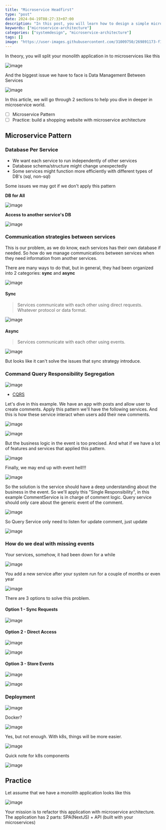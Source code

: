 ```yaml
---
title: "Microservice Headfirst"
type: "post"
date: 2024-04-19T08:27:33+07:00
description: "In this post, you will learn how to design a simple microservices system"
keywords: ["microservice-architecture"]
categories: ["systemdesign", "microservice-architecture"]
tags: []
image: "https://user-images.githubusercontent.com/31009750/269891173-f10b1b6b-ea34-4e23-91b6-db9e995d6bff.png"
---
```


In theory, you will split your monolith application in to microservices like this

![image](https://gist.github.com/assets/31009750/a9f0ee0a-c2e7-4896-9dda-d2da9cf2a43d)

And the biggest issue we have to face is Data Management Between Services

![image](https://gist.github.com/assets/31009750/3850f906-aa90-4a76-b7c0-4fe5f553c27a)

In this article, we will go through 2 sections to help you dive in deeper in microservice world.

- [ ] Microservice Pattern
- [ ] Practice: build a shopping website with microservice architecture

## Microservice Pattern

### Database Per Service

- We want each service to run independently of other services
- Database schema/structure might change unexpectedly
- Some services might function more efficiently with different types of DB's (sql, non-sql)

Some issues we may got if we don't apply this pattern

**DB for All**

![image](https://gist.github.com/assets/31009750/0bd8745d-f0a6-4d10-a1d4-63b47706e808)

**Access to another service's DB**

![image](https://gist.github.com/assets/31009750/a980bf70-73e5-40d2-b102-2d5e2a5348c1)

### Communication strategies between services

This is our problem, as we do know, each services has their own database if needed.
So how do we manage communications between services when they need information from another services.

There are many ways to do that, but in general, they had been organized into 2 categories: **sync** and **async**

![image](https://gist.github.com/assets/31009750/52f446fb-4e97-4897-ad37-b2cfd80df382)

#### Sync

> Services communicate with each other using direct requests. Whatever protocol or data format.

![image](https://gist.github.com/assets/31009750/829f6d30-4550-46e9-8fc7-d2e93c9a74b8)

#### Async

> Services communicate with each other using events.

![image](https://gist.github.com/assets/31009750/2731da6b-aae6-4724-ac75-81b15fd9e5c3)

But looks like it can't solve the issues that sync strategy introduce.

### Command Query Responsibility Segregation

![image](https://gist.github.com/assets/31009750/90400553-0be0-4f23-88fd-5800f36370df)

- [CQRS](https://microservices.io/patterns/data/cqrs.html)

Let's dive in this example. We have an app with posts and allow user to create comments.
Apply this pattern we'll have the following services. And this is how these service interact when users add their new comments.

![image](https://gist.github.com/assets/31009750/00d1e071-bf91-4f13-b5ec-d2ca86c469f5)

![image](https://gist.github.com/assets/31009750/74369f87-29d5-47ac-82a7-aa7654b710f8)

But the business logic in the event is too precised. And what if we have a lot of features and services that applied this pattern.

![image](https://gist.github.com/assets/31009750/439e2489-51c6-4a57-abfe-0b20c6b150f9)

Finally, we may end up with event hell!!!

![image](https://gist.github.com/assets/31009750/0f2f7069-c8bf-4b3f-895d-a92058c256da)

So the solution is the service should have a deep understanding about the business in the event.
So we'll apply this "Single Responsibility", in this example CommentService is in charge of comment logic. Query service should only care about the generic event of the comment.

![image](https://gist.github.com/assets/31009750/13446e5f-9bec-4187-be63-7278374bc39f)

So Query Service only need to listen for update comment, just update

![image](https://gist.github.com/assets/31009750/1c160a59-1f37-42c5-877e-c24561e035d0)

### How do we deal with missing events

Your services, somehow, it had been down for a while

![image](https://gist.github.com/assets/31009750/c50cb841-4b0c-4b8b-b794-b319f7ca23fe)

You add a new service after your system run for a couple of months or even year

![image](https://gist.github.com/assets/31009750/261781ee-a6fb-4144-9d5a-728e20cacc10)

There are 3 options to solve this problem.

#### Option 1 - Sync Requests

![image](https://gist.github.com/assets/31009750/b7bb0857-33ce-427f-83ee-bac8161315f7)

#### Option 2 - Direct Access

![image](https://gist.github.com/assets/31009750/f9eb2191-cec2-4b2b-a90b-a1699c642f30)

![image](https://gist.github.com/assets/31009750/baeb2aab-5472-4be0-ae1f-23dd9258b10e)

#### Option 3 - Store Events

![image](https://gist.github.com/assets/31009750/97eb7414-9461-4fe1-a056-7565108734c9)

![image](https://gist.github.com/assets/31009750/2e4e2c80-5137-44b4-afea-f02768c58d62)

### Deployment

![image](https://gist.github.com/assets/31009750/cec73733-c810-475d-83b7-3b6a8fbbf901)

Docker?

![image](https://gist.github.com/assets/31009750/33f19ff9-c1a2-496d-92a2-d5410dd5ed35)

Yes, but not enough.
With k8s, things will be more easier.

![image](https://gist.github.com/assets/31009750/e0cefe66-c4af-4aaa-9e1e-9efd4977d7f4)

Quick note for k8s components

![image](https://gist.github.com/assets/31009750/36921dfe-54d8-42f6-a7d7-d0c5bbc38928)

## Practice

Let assume that we have a monolith application looks like this

![image](https://gist.github.com/assets/31009750/d9c17d0c-4181-4ab6-9798-6c556e2a1793)

Your mission is to refactor this application with microservice architecture. The application has 2 parts: SPA(NextJS) + API (built with your microservices)
